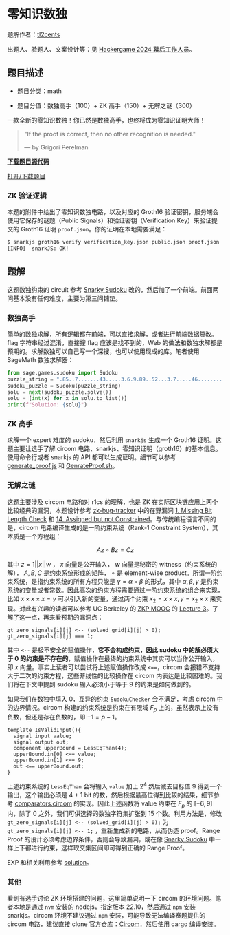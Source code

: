 # 零知识数独

题解作者：[tl2cents](https://github.com/tl2cents)

出题人、验题人、文案设计等：见 [Hackergame 2024 幕后工作人员](../../credits.pdf)。

## 题目描述

- 题目分类：math

- 题目分值：数独高手（100）+ ZK 高手（150）+ 无解之谜（300）

一款全新的零知识数独！你已然是数独高手，也终将成为零知识证明大师！

> "If the proof is correct, then no other recognition is needed."
>
> — by Grigori Perelman

**[下载题目源代码](files/zksudoku.zip)**

[打开/下载题目](http://202.38.93.141:21112/?token={token})

### ZK 验证逻辑

本题的附件中给出了零知识数独电路，以及对应的 Groth16 验证密钥，服务端会使用它保存的谜题（Public Signals）和验证密钥（Verification Key）来验证提交的 Groth16 证明  `proof.json`。你的证明在本地需要满足：

```bash
$ snarkjs groth16 verify verification_key.json public.json proof.json
[INFO]  snarkJS: OK!
```

## 题解

这题数独约束的 circuit 参考 [Snarky Sudoku](https://github.com/nalinbhardwaj/snarky-sudoku) 改的，然后加了一个前端。前面两问基本没有任何难度，主要为第三问铺垫。

### 数独高手

简单的数独求解，所有逻辑都在前端，可以直接求解，或者进行前端数据篡改。flag 字符串经过混淆，直接搜 flag 应该是找不到的，Web 的做法和数独求解都是预期的。求解数独可以自己写一个深搜，也可以使用现成的库。笔者使用 SageMath 数独求解器：

```python
from sage.games.sudoku import Sudoku
puzzle_string = ".85..7.......43.....3.6.9.89..52...3.7.....46..........6...9.8...4.....9..2...6.."
sudoku_puzzle = Sudoku(puzzle_string)
solu = next(sudoku_puzzle.solve())
solu = [int(x) for x in solu.to_list()]
print(f"Solution: {solu}")
```

### ZK 高手

求解一个 expert 难度的 sudoku，然后利用 `snarkjs` 生成一个 Groth16 证明。这题主要让选手了解 circom 电路、snarkjs、零知识证明（groth16）的基本信息。使用命令行或者 snarkjs 的 API 都可以生成证明。细节可以参考 [generate_proof.js](./solution/generate_proof.js) 和 [GenrateProof.sh](./solution/hacker-circuits/GenrateProof.sh)。

### 无解之谜

这题主要涉及 circom 电路和对 r1cs 的理解，也是 ZK 在实际区块链应用上两个比较经典的漏洞，本题设计参考 [zk-bug-tracker](https://github.com/0xPARC/zk-bug-tracker) 中的在野漏洞 [1. Missing Bit Length Check](https://github.com/0xPARC/zk-bug-tracker#dark-forest-1) 和 [14. Assigned but not Constrained](https://github.com/0xPARC/zk-bug-tracker?tab=readme-ov-file#14-mimc-hash-assigned-but-not-constrained)。与传统编程语言不同的是，circom 电路编译生成的是一阶约束系统（Rank-1 Con­straint Sys­tem），其本质是一个方程组：

$$
Az \circ Bz = Cz
$$

其中 $z = 1 || x || w$ ， $x$ 向量是公开输入， $w$ 向量是秘密的 witness（约束系统的解）， $A, B, C$ 是约束系统形成的矩阵， $\circ$ 是 element-wise product。所谓一阶约束系统，是指约束系统的所有方程只能是 $\gamma = \alpha \times \beta$ 的形式，其中 $\alpha, \beta, \gamma$ 是约束系统的变量或者常数。因此高次的约束方程需要通过一阶约束系统的组合来实现，比如 $x \times x \times x = y$ 可以引入新的变量，通过两个约束 $x_2 = x \times x, y = x_2 \times x$ 来实现。对此有兴趣的读者可以参考 UC Berkeley 的 [ZKP MOOC](https://zk-learning.org/) 的 [Lecture 3](https://youtu.be/UpRSaG6iuks)。了解了这一点，再来看预期的漏洞点：

```circom
gt_zero_signals[i][j] <-- (solved_grid[i][j] > 0);
gt_zero_signals[i][j] === 1;
```

其中 `<--` 是极不安全的赋值操作，**它不会构成约束，因此 sudoku 中的解必须大于 0 的约束是不存在的**，赋值操作在最终的约束系统中其实可以当作公开输入，即 $x$ 向量。事实上读者可以尝试将上述赋值操作改成 `<==`，circom 会报错不支持大于二次的约束方程，这些非线性的比较操作在 circom 内表达是比较困难的。我们将在下文中提到 sudoku 输入必须小于等于 9 的约束是如何做到的。

如果我们在数独中填入 0，互异的约束 `SudokuChecker` 会不满足，考虑 circom 中的边界情况。circom 构建的约束系统是约束在有限域 $F_p$ 上的，虽然表示上没有负数，但还是存在负数的，即 $-1 = p - 1$。

```circom
template IsValidInput(){
  signal input value;
  signal output out;
  component upperBound = LessEqThan(4); 
  upperBound.in[0] <== value;
  upperBound.in[1] <== 9;
  out <== upperBound.out;
}
```

上述约束系统的 `LessEqThan` 会将输入 `value` 加上 $2^{4}$ 然后减去目标值 9 得到一个输出，这个输出必须是 4 + 1 bit 的数，然后根据最高位得到比较的结果，细节参考 [comparators.circom](https://github.com/iden3/circomlib/blob/master/circuits/comparators.circom#L89) 的实现。因此上述函数将 value 约束在 $F_p$ 的 $[-6, 9]$ 内，除了 0 之外，我们可供选择的数独字符集扩张到 15 个数。利用方法是，修改 `gt_zero_signals[i][j] <-- (solved_grid[i][j] > 0);` 为 `gt_zero_signals[i][j] <-- 1;` ，重新生成新的电路，从而伪造 proof。Range Proof 的设计必须考虑边界条件，否则会导致漏洞，或在像 [Snarky Sudoku](https://github.com/nalinbhardwaj/snarky-sudoku) 中一样上下都进行约束，这样取交集区间即可得到正确的 Range Proof。

EXP 和相关利用参考 [solution](./solution)。

### 其他

看到有选手讨论 ZK 环境搭建的问题，这里简单说明一下 circom 的环境问题。笔者本地是通过 `nvm` 安装的 nodejs，指定版本 22.10，然后通过 `npm` 安装 snarkjs。circom 环境不建议通过 `npm` 安装，可能导致无法编译赛题提供的 circom 电路，建议直接 clone 官方仓库：[Circom](https://github.com/iden3/circom)，然后使用 cargo 编译安装。